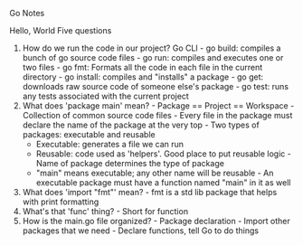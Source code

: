 Go Notes

Hello, World
  Five questions
  1. How do we run the code in our project?
    Go CLI
    - go build: compiles a bunch of go source code files
    - go run: compiles and executes one or two files
    - go fmt: Formats all the code in each file in the current directory
    - go install: compiles and "installs" a package
    - go get: downloads raw source code of someone else's package
    - go test: runs any tests associated with the current project
  2. What does 'package main' mean?
    - Package == Project == Workspace
    - Collection of common source code files
    - Every file in the package must declare the name of the package at the very top
    - Two types of packages: executable and reusable
        - Executable: generates a file we can run
        - Reusable: code used as 'helpers'. Good place to put reusable logic
    - Name of package determines the type of package
        - "main" means executable; any other name will be reusable
    - An executable package must have a function named "main" in it as well
  3. What does 'import "fmt"' mean?
    - fmt is a std lib package that helps with print formatting
  4. What's that 'func' thing?
    - Short for function
  5. How is the main.go file organized?
    - Package declaration
    - Import other packages that we need
    - Declare functions, tell Go to do things
